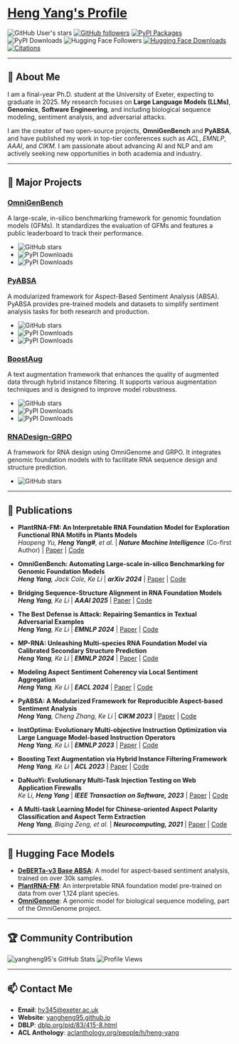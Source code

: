 # [Heng Yang's Profile](https://yangheng95.github.io/)
![GitHub User's stars](https://img.shields.io/github/stars/yangheng95?affiliations=OWNER%2CCOLLABORATOR&style=social)
[![GitHub followers](https://img.shields.io/github/followers/yangheng95?style=social)](https://github.com/yangheng95)
[![PyPI Packages](https://img.shields.io/badge/PyPI_Packages-8-green)](https://pypi.org/user/yangheng)
![PyPI Downloads](https://img.shields.io/badge/PyPI_Downloads-1.1_Millions-green)
![Hugging Face Followers](https://img.shields.io/badge/HF%20Followers-25-yellow)
[![Hugging Face Downloads](https://img.shields.io/badge/HF_Downloads-1.5_Millions-yellow)](https://huggingface.co/yangheng)
[![Citations](https://img.shields.io/badge/Scholar_Citations-625-blue)](https://scholar.google.com/citations?user=NPq5a_0AAAAJ&hl=en)

---

## 📖 About Me

I am a final-year Ph.D. student at the University of Exeter, expecting to graduate in 2025. My research focuses on **Large Language Models (LLMs)**, **Genomics**, **Software Engineering**, and  including biological sequence modeling, sentiment analysis, and adversarial attacks.

I am the creator of two open-source projects, **OmniGenBench** and **PyABSA**, and have published my work in top-tier conferences such as *ACL*, *EMNLP*, *AAAI*, and *CIKM*. I am passionate about advancing AI and NLP and am actively seeking new opportunities in both academia and industry.

---

## 🚀 Major Projects

### [OmniGenBench](https://github.com/yangheng95/OmniGenBench)
A large-scale, in-silico benchmarking framework for genomic foundation models (GFMs). It standardizes the evaluation of GFMs and features a public leaderboard to track their performance.
- ![GitHub stars](https://img.shields.io/github/stars/yangheng95/OmniGenBench?style=social)
- ![PyPI Downloads](https://img.shields.io/pypi/v/omnigenome)
- ![PyPI Downloads](https://img.shields.io/pypi/dm/omnigenome)

### [PyABSA](https://github.com/yangheng95/PyABSA)
A modularized framework for Aspect-Based Sentiment Analysis (ABSA). PyABSA provides pre-trained models and datasets to simplify sentiment analysis tasks for both research and production.
- ![GitHub stars](https://img.shields.io/github/stars/yangheng95/PyABSA?style=social)
- ![PyPI Downloads](https://img.shields.io/pypi/v/pyabsa)
- ![PyPI Downloads](https://img.shields.io/pypi/dm/pyabsa)

### [BoostAug](https://github.com/yangheng95/BoostTextAugmentation)
A text augmentation framework that enhances the quality of augmented data through hybrid instance filtering. It supports various augmentation techniques and is designed to improve model robustness.
- ![GitHub stars](https://img.shields.io/github/stars/yangheng95/BoostTextAugmentation?style=social)
- ![PyPI Downloads](https://img.shields.io/pypi/v/boostaug)
- ![PyPI Downloads](https://img.shields.io/pypi/dm/boostaug)

### [RNADesign-GRPO](https://github.com/yangheng95/RNADesign-GRPO)
A framework for RNA design using OmniGenome and GRPO. It integrates genomic foundation models with to facilitate RNA sequence design and structure prediction.
- ![GitHub stars](https://img.shields.io/github/stars/yangheng95/RNADesign-GRPO?style=social)
---

## 📝 Publications

- **PlantRNA-FM: An Interpretable RNA Foundation Model for Exploration Functional RNA Motifs in Plants Models**  
  *Haopeng Yu, **Heng Yang#**, et al.* | ***Nature Machine Intelligence*** (Co-first Author) | [Paper](https://www.nature.com/articles/s42256-024-00946-z) | [Code](https://huggingface.co/yangheng/PlantRNA-FM)

- **OmniGenBench: Automating Large-scale in-silico Benchmarking for Genomic Foundation Models**  
  ***Heng Yang**, Jack Cole, Ke Li* | ***arXiv 2024*** | [Paper](https://arxiv.org/abs/2410.01784) | [Code](https://github.com/yangheng95/OmniGenBench)

- **Bridging Sequence-Structure Alignment in RNA Foundation Models**  
  ***Heng Yang**, Ke Li* | ***AAAI 2025*** | [Paper](https://arxiv.org/abs/2407.11242) | [Code](https://github.com/yangheng95/OmniGenome)

- **The Best Defense is Attack: Repairing Semantics in Textual Adversarial Examples**  
  ***Heng Yang**, Ke Li* | ***EMNLP 2024*** | [Paper](https://aclanthology.org/2024.emnlp-main.481) | [Code](https://github.com/yangheng95/PyABSA/tree/v2/examples-v2/text_adversarial_defense)

- **MP-RNA: Unleashing Multi-species RNA Foundation Model via Calibrated Secondary Structure Prediction**  
  ***Heng Yang**, Ke Li* | ***EMNLP 2024*** | [Paper](https://aclanthology.org/2024.findings-emnlp.304) | [Code](https://github.com/yangheng95/OmniGenBench)

- **Modeling Aspect Sentiment Coherency via Local Sentiment Aggregation**  
  ***Heng Yang**, Ke Li* | ***EACL 2024*** | [Paper](https://aclanthology.org/2024.findings-eacl.13) | [Code](https://github.com/yangheng95/PyABSA/tree/v2/examples-v2/aspect_polarity_classification)

- **PyABSA: A Modularized Framework for Reproducible Aspect-based Sentiment Analysis**  
  ***Heng Yang**, Cheng Zhang, Ke Li* | ***CIKM 2023*** | [Paper](https://dl.acm.org/doi/abs/10.1145/3583780.3614752) | [Code](https://github.com/yangheng95/PyABSA)

- **InstOptima: Evolutionary Multi-objective Instruction Optimization via Large Language Model-based Instruction Operators**  
  ***Heng Yang**, Ke Li* | ***EMNLP 2023*** | [Paper](https://aclanthology.org/2023.findings-emnlp.907) | [Code](https://github.com/yangheng95/InstOptima)

- **Boosting Text Augmentation via Hybrid Instance Filtering Framework**  
  ***Heng Yang**, Ke Li* | ***ACL 2023*** | [Paper](https://aclanthology.org/2023.findings-acl.105) | [Code](https://github.com/yangheng95/BoostTextAugmentation)

- **DaNuoYi: Evolutionary Multi-Task Injection Testing on Web Application Firewalls**  
  *Ke Li, **Heng Yang*** | ***IEEE Transaction on Software, 2023*** | [Paper](https://ieeexplore.ieee.org/document/10372386) | [Code](https://github.com/yangheng95/DaNuoYi)

- **A Multi-task Learning Model for Chinese-oriented Aspect Polarity Classification and Aspect Term Extraction**  
  ***Heng Yang**, Biqing Zeng, et al.* | ***Neurocomputing, 2021*** | [Paper](https://www.sciencedirect.com/science/article/abs/pii/S0925231220312534) | [Code](https://github.com/yangheng95/PyABSA/tree/v2/examples-v2/aspect_term_extraction)

---

## 🤗 Hugging Face Models

- **[DeBERTa-v3 Base ABSA](https://huggingface.co/yangheng/deberta-v3-base-absa-v1.1)**: A model for aspect-based sentiment analysis, trained on over 30k samples.
- **[PlantRNA-FM](https://huggingface.co/yangheng/PlantRNA-FM)**: An interpretable RNA foundation model pre-trained on data from over 1,124 plant species.
- **[OmniGenome](https://huggingface.co/yangheng/OmniGenome-52M)**: A genomic model for biological sequence modeling, part of the OmniGenome project.

---

## 🏆 Community Contribution

![yangheng95's GitHub Stats](https://github-readme-stats.vercel.app/api?username=yangheng95&show_icons=true&theme=radical)
![Profile Views](https://komarev.com/ghpvc/?username=yangheng95)

---

## 📫 Contact Me

- **Email**: [hy345@exeter.ac.uk](mailto:hy345@exeter.ac.uk)
- **Website**: [yangheng95.github.io](httpss://yangheng95.github.io/)
- **DBLP**: [dblp.org/pid/83/415-8.html](https://dblp.org/pid/83/415-8.html)
- **ACL Anthology**: [aclanthology.org/people/h/heng-yang](https://aclanthology.org/people/h/heng-yang)
